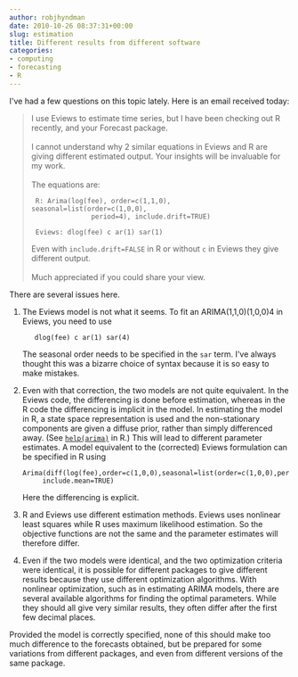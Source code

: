 ```yaml
---
author: robjhyndman
date: 2010-10-26 08:37:31+00:00
slug: estimation
title: Different results from different software
categories:
- computing
- forecasting
- R
---
```


I've had a few questions on this topic lately. Here is an email received today:


>I use Eviews to estimate time series, but I have been checking out R recently, and your Forecast package.<br><br>
>I cannot understand why 2 similar equations in Eviews and R are giving different estimated output. Your insights will be invaluable for my work.<br><br>
>The equations are:
>```
>  R: Arima(log(fee), order=c(1,1,0), seasonal=list(order=c(1,0,0),
>                period=4), include.drift=TRUE)
>
>  Eviews: dlog(fee) c ar(1) sar(1)
>```
>
>Even with `include.drift=FALSE` in R or without `c` in Eviews they give different output.<br><br>
>Much appreciated if you could share your view.

There are several issues here.


  1. The Eviews model is not what it seems. To fit an ARIMA(1,1,0)(1,0,0)4 in Eviews, you need to use

     ```
        dlog(fee) c ar(1) sar(4)
     ```

     The seasonal order needs to be specified in the `sar` term. I've always thought this was a bizarre choice of syntax because it is so easy to make mistakes.


  2. Even with that correction, the two models are not  quite equivalent. In the Eviews code, the differencing is done before estimation, whereas in the R code the differencing is implicit in the model. In estimating the model in R, a state space representation is used and the non-stationary components are given a diffuse prior, rather than simply differenced away. (See [`help(arima)`](http://stat.ethz.ch/R-manual/R-devel/library/stats/html/arima.html) in R.) This will lead to different parameter estimates. A model equivalent to the (corrected) Eviews formulation can be specified in R using

     ```
     Arima(diff(log(fee),order=c(1,0,0),seasonal=list(order=c(1,0,0),period=4),
          include.mean=TRUE)
     ```

     Here the differencing is explicit.


  3. R and Eviews use different estimation methods. Eviews uses nonlinear least squares while R uses maximum likelihood estimation. So the objective functions are not the same and the parameter estimates will therefore differ.


  4. Even if the two models were identical, and the two optimization criteria were identical, it is possible for different packages to give different results because they use different optimization algorithms. With nonlinear optimization, such as in estimating ARIMA models, there are several available algorithms for finding the optimal parameters. While they should all give very similar results, they often differ after the first few decimal places.


Provided the model is correctly specified, none of this should make too much difference to the forecasts obtained, but be prepared for some variations from different packages, and even from different versions of the same package.
